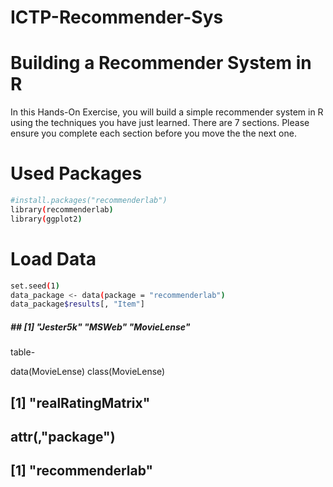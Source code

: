 # ICTP-Recommender-Sys
# Building a Recommender System in R

In this Hands-On Exercise, you will build a simple recommender system in R using the techniques you have just learned. There are 7 sections. Please ensure you complete each section before you move the the next one.

# Used Packages

```sh
#install.packages("recommenderlab")
library(recommenderlab)
library(ggplot2)
```

# Load Data

```sh
set.seed(1)
data_package <- data(package = "recommenderlab")
data_package$results[, "Item"]
```````
 

##### ## [1] "Jester5k"   "MSWeb"      "MovieLense"


table-

data(MovieLense)
class(MovieLense)
## [1] "realRatingMatrix"
## attr(,"package")
## [1] "recommenderlab"
